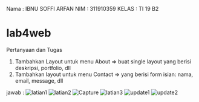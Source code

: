 Nama   : IBNU SOFFI ARFAN
NIM    : 311910359
KELAS  : TI 19 B2





# lab4web
Pertanyaan dan Tugas 
1. Tambahkan Layout untuk menu About => buat single layout yang berisi deskripsi, portfolio, dll
2. Tambahkan layout untuk menu Contact => yang berisi form isian: nama, email, message, dll 



jawab :
![latian1](https://user-images.githubusercontent.com/81373389/115138847-ce154a00-a058-11eb-92fb-66e19464f91f.JPG)
![latian2](https://user-images.githubusercontent.com/81373389/115138850-d2416780-a058-11eb-917a-458e69913ad2.JPG)
![Capture](https://user-images.githubusercontent.com/81373389/115138854-d8374880-a058-11eb-9718-14f0fd109adc.JPG)
![latian3](https://user-images.githubusercontent.com/81373389/115138858-de2d2980-a058-11eb-9862-257e6c935e41.JPG)
![update1](https://user-images.githubusercontent.com/81373389/115285166-c13b4800-a177-11eb-97ea-9a8b196ff769.JPG)
![update2](https://user-images.githubusercontent.com/81373389/115285187-c5fffc00-a177-11eb-81f7-f6e56c5fd4f5.JPG)

